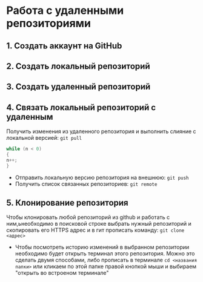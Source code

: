 # Работа с удаленными репозиториями

## 1. Создать аккаунт на GitHub
## 2. Создать локальный репозиторий
## 3. Создать удаленный репозиторий
## 4. Связать локальный репозиторий с удаленным

Получить изменения из удаленного репозитория и выполнить слияние с локальной версией:
`git pull`
```C#
while (n < 0)
{
n++;
}
```

* Отправить локальную версию репозитория на внешнюю:
`git push`
* Получить список связанных репозиториев: `git remote`
## 5. Клонирование репозитория
Чтобы клонировать любой репозиторий из github и работать с ним,ьнеобходимо в поисковой строке выбрать нужный репозиторий и скопировать его HTTPS адрес и в гит прописать команду: `git clone <адрес>`
* Чтобы посмотреть историю изменений в выбранном репозитории необходимо будет открыть терминал этого репозитория. Можно это сделать двумя способами, либо прописать в терминале `cd <названия папки>` или кликаем по этой папке правой кнопкой мыши и выбираем "открыть во встроеном терминале"
